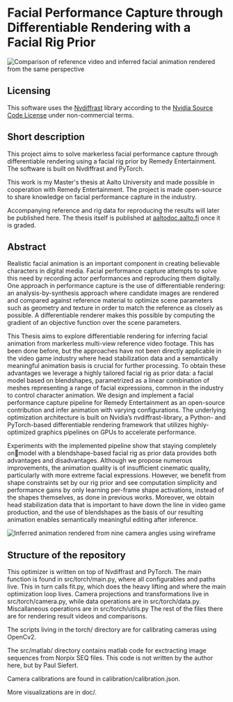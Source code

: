 # Facial Performance Capture through Differentiable Rendering with a Facial Rig Prior

![Comparison of reference video and inferred facial animation rendered from the same perspective](doc/comparison_texture.gif)

## Licensing

This software uses the [Nvdiffrast](https://github.com/NVlabs/nvdiffrast) library according to the [Nvidia Source Code License](https://github.com/NVlabs/nvdiffrast/blob/main/LICENSE.txt) under non-commercial terms.

## Short description

This project aims to solve markerless facial performance capture through differentiable rendering using a facial rig prior by Remedy Entertainment. The software is built on Nvdiffrast and PyTorch.

This work is my Master's thesis at Aalto University and made possible in cooperation with Remedy Entertainment. The project is made open-source to share knowledge on facial performance capture in the industry.

Accompanying reference and rig data for reproducing the results will later be published here. The thesis itself is published at [aaltodoc.aalto.fi](aaltodoc.aalto.fi) once it is graded.

## Abstract

Realistic facial animation is an important component in creating believable
characters in digital media. Facial performance capture attempts to solve this need
by recording actor performances and reproducing them digitally. One approach in
performance capture is the use of differentiable rendering: an analysis-by-synthesis
approach where candidate images are rendered and compared against reference
material to optimize scene parameters such as geometry and texture in order to
match the reference as closely as possible. A differentiable renderer makes this possible
by computing the gradient of an objective function over the scene parameters.

This Thesis aims to explore differentiable rendering for inferring facial animation
from markerless multi-view reference video footage. This has been done before, but the
approaches have not been directly applicable in the video game industry where head
stabilization data and a semantically meaningful animation basis is crucial for further
processing. To obtain these advantages we leverage a highly tailored facial rig as prior
data: a facial model based on blendshapes, parametrized as a linear combination of
meshes representing a range of facial expressions, common in the industry to control
character animation. We design and implement a facial performance capture pipeline
for Remedy Entertainment as an open-source contribution and infer animation with
varying configurations. The underlying optimization architecture is built on Nvidia’s
nvdiffrast-library, a Python- and PyTorch-based differentiable rendering framework
that utilizes highly-optimized graphics pipelines on GPUs to accelerate performance.

Experiments with the implemented pipeline show that staying completely onmodel 
with a blendshape-based facial rig as prior data provides both advantages
and disadvantages. Although we propose numerous improvements, the animation
quality is of insufficient cinematic quality, particularly with more extreme facial
expressions. However, we benefit from shape constraints set by our rig prior and
see computation simplicity and performance gains by only learning per-frame shape
activations, instead of the shapes themselves, as done in previous works. Moreover,
we obtain head stabilization data that is important to have down the line in video
game production, and the use of blendshapes as the basis of our resulting animation
enables semantically meaningful editing after inference.

![Inferred animation rendered from nine camera angles using wireframe](doc/wireframe_grid.gif)

## Structure of the repository

This optimizer is written on top of Nvdiffrast and PyTorch. The main function is found in src/torch/main.py, where all 
configurables and paths live. This in turn calls fit.py, which does the heavy lifting and where the main optimization 
loop lives. Camera projections and transformations live in src/torch/camera.py, while data operations are in src/torch/data.py. 
Miscallaneous operations are in src/torch/utils.py The rest of the files there are for rendering result videos and comparisons.

The scripts living in the torch/ directory are for calibrating cameras using OpenCv2.

The src/matlab/ directory contains matlab code for exctracting image sequences from Norpix SEQ files. This code is not 
written by the author here, but by Paul Siefert.

Camera calibrations are found in calibration/calibration.json.

More visualizations are in doc/.

